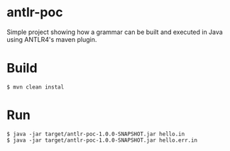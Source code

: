 # antlr-poc

Simple project showing how a grammar can be built and executed in Java using ANTLR4's maven plugin.


# Build

    $ mvn clean instal


# Run

    $ java -jar target/antlr-poc-1.0.0-SNAPSHOT.jar hello.in
    $ java -jar target/antlr-poc-1.0.0-SNAPSHOT.jar hello.err.in
